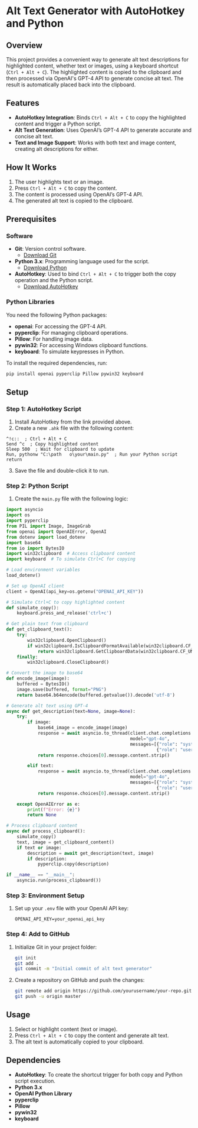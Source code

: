 
# Alt Text Generator with AutoHotkey and Python

## Overview

This project provides a convenient way to generate alt text descriptions for highlighted content, whether text or images, using a keyboard shortcut (`Ctrl + Alt + C`). The highlighted content is copied to the clipboard and then processed via OpenAI's GPT-4 API to generate concise alt text. The result is automatically placed back into the clipboard.

## Features
- **AutoHotkey Integration**: Binds `Ctrl + Alt + C` to copy the highlighted content and trigger a Python script.
- **Alt Text Generation**: Uses OpenAI’s GPT-4 API to generate accurate and concise alt text.
- **Text and Image Support**: Works with both text and image content, creating alt descriptions for either.

## How It Works
1. The user highlights text or an image.
2. Press `Ctrl + Alt + C` to copy the content.
3. The content is processed using OpenAI’s GPT-4 API.
4. The generated alt text is copied to the clipboard.

## Prerequisites

### Software
- **Git**: Version control software.
  - [Download Git](https://git-scm.com/download/win)
- **Python 3.x**: Programming language used for the script.
  - [Download Python](https://www.python.org/downloads/)
- **AutoHotkey**: Used to bind `Ctrl + Alt + C` to trigger both the copy operation and the Python script.
  - [Download AutoHotkey](https://www.autohotkey.com/)

### Python Libraries
You need the following Python packages:
- **openai**: For accessing the GPT-4 API.
- **pyperclip**: For managing clipboard operations.
- **Pillow**: For handling image data.
- **pywin32**: For accessing Windows clipboard functions.
- **keyboard**: To simulate keypresses in Python.

To install the required dependencies, run:
```bash
pip install openai pyperclip Pillow pywin32 keyboard
```

## Setup

### Step 1: AutoHotkey Script
1. Install AutoHotkey from the link provided above.
2. Create a new `.ahk` file with the following content:

```ahk
^!c::  ; Ctrl + Alt + C
Send ^c  ; Copy highlighted content
Sleep 500  ; Wait for clipboard to update
Run, pythonw "C:\path	o\your\main.py"  ; Run your Python script
return
```

3. Save the file and double-click it to run.

### Step 2: Python Script
1. Create the `main.py` file with the following logic:
```python
import asyncio
import os
import pyperclip
from PIL import Image, ImageGrab
from openai import OpenAIError, OpenAI
from dotenv import load_dotenv
import base64
from io import BytesIO
import win32clipboard  # Access clipboard content
import keyboard  # To simulate Ctrl+C for copying

# Load environment variables
load_dotenv()

# Set up OpenAI client
client = OpenAI(api_key=os.getenv("OPENAI_API_KEY"))

# Simulate Ctrl+C to copy highlighted content
def simulate_copy():
    keyboard.press_and_release('ctrl+c')

# Get plain text from clipboard
def get_clipboard_text():
    try:
        win32clipboard.OpenClipboard()
        if win32clipboard.IsClipboardFormatAvailable(win32clipboard.CF_UNICODETEXT):
            return win32clipboard.GetClipboardData(win32clipboard.CF_UNICODETEXT)
    finally:
        win32clipboard.CloseClipboard()

# Convert the image to base64
def encode_image(image):
    buffered = BytesIO()
    image.save(buffered, format="PNG")
    return base64.b64encode(buffered.getvalue()).decode('utf-8')

# Generate alt text using GPT-4
async def get_description(text=None, image=None):
    try:
        if image:
            base64_image = encode_image(image)
            response = await asyncio.to_thread(client.chat.completions.create,
                                               model="gpt-4o",
                                               messages=[{"role": "system", "content": "Provide concise alt text."},
                                                         {"role": "user", "content": f"Describe this image: {base64_image}"}])
            return response.choices[0].message.content.strip()

        elif text:
            response = await asyncio.to_thread(client.chat.completions.create,
                                               model="gpt-4o",
                                               messages=[{"role": "system", "content": "Provide concise alt text."},
                                                         {"role": "user", "content": f"Describe this text: {text}"}])
            return response.choices[0].message.content.strip()

    except OpenAIError as e:
        print(f"Error: {e}")
        return None

# Process clipboard content
async def process_clipboard():
    simulate_copy()
    text, image = get_clipboard_content()
    if text or image:
        description = await get_description(text, image)
        if description:
            pyperclip.copy(description)

if __name__ == "__main__":
    asyncio.run(process_clipboard())
```

### Step 3: Environment Setup
1. Set up your `.env` file with your OpenAI API key:
   ```
   OPENAI_API_KEY=your_openai_api_key
   ```

### Step 4: Add to GitHub
1. Initialize Git in your project folder:
   ```bash
   git init
   git add .
   git commit -m "Initial commit of alt text generator"
   ```
2. Create a repository on GitHub and push the changes:
   ```bash
   git remote add origin https://github.com/yourusername/your-repo.git
   git push -u origin master
   ```

## Usage
1. Select or highlight content (text or image).
2. Press `Ctrl + Alt + C` to copy the content and generate alt text.
3. The alt text is automatically copied to your clipboard.

## Dependencies
- **AutoHotkey**: To create the shortcut trigger for both copy and Python script execution.
- **Python 3.x**
- **OpenAI Python Library**
- **pyperclip**
- **Pillow**
- **pywin32**
- **keyboard**
